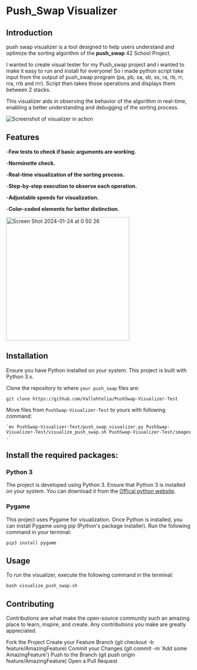 # **Push_Swap Visualizer**
## Introduction
push swap visualizer is a tool designed to help users understand and optimize the sorting algorithm of the **push_swap** 42 School Project.

I wanted to create visual tester for my Push_swap project and i wanted to make it easy to run and install for everyone! So i made python script take input from 
the output of push_swap program (pa, pb, sa, sb, ss, ra, rb, rr, rra, rrb and rrr). Script then takes those operations and displays them between 2 stacks.

This visualizer aids in observing the behavior of the algorithm in real-time, enabling a better understanding and debugging of the sorting process.


![Screenshot of visualizer in action](https://github.com/Vallehtelia/PushSwap-Visualizer-Test/assets/141771396/d1e0e2e3-588c-4ddf-9a7f-78d9bd8997cb)

## Features
-**Few tests to check if basic arguments are working.**

-**Norminette check.**

-**Real-time visualization of the sorting process.**

-**Step-by-step execution to observe each operation.**

-**Adjustable speeds for visualization.**

-**Color-coded elements for better distinction.**

<img width="334" alt="Screen Shot 2024-01-24 at 0 50 26" src="https://github.com/Vallehtelia/PushSwap-Visualizer-Test/assets/141771396/5c60bca5-06e3-4511-9586-b3856729bf8a">

## Installation
Ensure you have Python installed on your system. This project is built with Python 3.x.

Clone the repository to where `your push_swap` files are:
```
git clone https://github.com/Vallehtelia/PushSwap-Visualizer-Test
```
Move files from `PushSwap-Visualizer-Test` to yours with following command:
```
`mv PushSwap-Visualizer-Test/push_swap_visualizer.py PushSwap-Visualizer-Test/visualize_push_swap.sh PushSwap-Visualizer-Test/images .`
```
## Install the required packages:

### Python 3
The project is developed using Python 3. Ensure that Python 3 is installed on your system. 
You can download it from the [Offical python website](https://www.python.org/downloads/).

### Pygame
This project uses Pygame for visualization. Once Python is installed, you can install Pygame using pip (Python's package installer). 
Run the following command in your terminal:
```
pip3 install pygame
```
## Usage
To run the visualizer, execute the following command in the terminal:
```
bash visualize_push_swap.sh
```
## Contributing
Contributions are what make the open-source community such an amazing place to learn, inspire, and create. Any contributions you make are greatly appreciated.

Fork the Project
Create your Feature Branch (git checkout -b feature/AmazingFeature)
Commit your Changes (git commit -m 'Add some AmazingFeature')
Push to the Branch (git push origin feature/AmazingFeature)
Open a Pull Request

